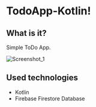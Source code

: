 # TodoApp-Kotlin!

## What is it?

Simple ToDo App.

![Screenshot_1](https://user-images.githubusercontent.com/88771960/210264456-d57890b1-559b-4447-a3a9-8873efbcacc1.png)

## Used technologies
- Kotlin
- Firebase Firestore Database
